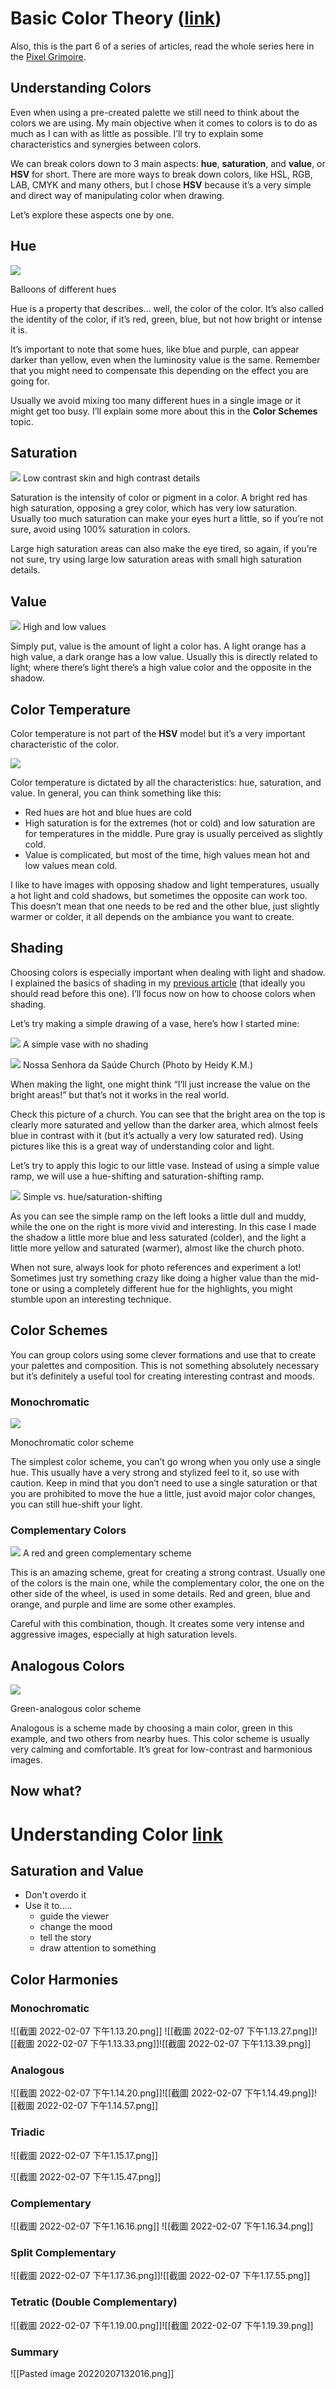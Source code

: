 # Basic Color Theory ([link](https://medium.com/pixel-grimoire/how-to-start-making-pixel-art-6-a74f562a4056))
Also, this is the part 6 of a series of articles, read the whole series here in the [Pixel Grimoire](https://medium.com/pixel-grimoire/intro/home).

## Understanding Colors

Even when using a pre-created palette we still need to think about the colors we are using. My main objective when it comes to colors is to do as much as I can with as little as possible. I’ll try to explain some characteristics and synergies between colors.

We can break colors down to 3 main aspects: **hue**, **saturation**, and **value**, or **HSV** for short. There are more ways to break down colors, like HSL, RGB, LAB, CMYK and many others, but I chose **HSV** because it’s a very simple and direct way of manipulating color when drawing.

Let’s explore these aspects one by one.

## Hue

![](https://miro.medium.com/max/792/1*4nuD8cIakDQ_SkrAy21GOA.png)

Balloons of different hues

Hue is a property that describes… well, the color of the color. It’s also called the identity of the color, if it’s red, green, blue, but not how bright or intense it is.

It’s important to note that some hues, like blue and purple, can appear darker than yellow, even when the luminosity value is the same. Remember that you might need to compensate this depending on the effect you are going for.

Usually we avoid mixing too many different hues in a single image or it might get too busy. I’ll explain some more about this in the **Color Schemes** topic.

## Saturation
![](https://miro.medium.com/max/1050/1*9ZH_SQzlQ2B4Y68cGdm93w.png)
Low contrast skin and high contrast details

Saturation is the intensity of color or pigment in a color. A bright red has high saturation, opposing a grey color, which has very low saturation. Usually too much saturation can make your eyes hurt a little, so if you’re not sure, avoid using 100% saturation in colors.

Large high saturation areas can also make the eye tired, so again, if you’re not sure, try using large low saturation areas with small high saturation details.

## Value
![](https://miro.medium.com/max/1030/1*fI2ZraytZlVPDzkx5QEriA.png)
High and low values

Simply put, value is the amount of light a color has. A light orange has a high value, a dark orange has a low value. Usually this is directly related to light; where there’s light there’s a high value color and the opposite in the shadow.

## Color Temperature

Color temperature is not part of the **HSV** model but it’s a very important characteristic of the color.

![](https://miro.medium.com/max/1058/1*W7SwUzJWrb_TaESGhuQ81w.png)

Color temperature is dictated by all the characteristics: hue, saturation, and value. In general, you can think something like this:

-   Red hues are hot and blue hues are cold
-   High saturation is for the extremes (hot or cold) and low saturation are for temperatures in the middle. Pure gray is usually perceived as slightly cold.
-   Value is complicated, but most of the time, high values mean hot and low values mean cold.

I like to have images with opposing shadow and light temperatures, usually a hot light and cold shadows, but sometimes the opposite can work too. This doesn’t mean that one needs to be red and the other blue, just slightly warmer or colder, it all depends on the ambiance you want to create.

## Shading

Choosing colors is especially important when dealing with light and shadow. I explained the basics of shading in my [previous article](https://medium.com/pixel-grimoire/how-to-start-making-pixel-art-4-f57f51dcfa02) (that ideally you should read before this one). I’ll focus now on how to choose colors when shading.

Let’s try making a simple drawing of a vase, here’s how I started mine:

![](https://miro.medium.com/max/528/1*jhx40ugNZqfFw7VazsfJMQ.png)
A simple vase with no shading

![](https://miro.medium.com/max/926/1*LGXlB0IG1ESZ9A2lKvzpnQ.png)
Nossa Senhora da Saúde Church (Photo by Heidy K.M.)

When making the light, one might think “I’ll just increase the value on the bright areas!” but that’s not it works in the real world.

Check this picture of a church. You can see that the bright area on the top is clearly more saturated and yellow than the darker area, which almost feels blue in contrast with it (but it’s actually a very low saturated red). Using pictures like this is a great way of understanding color and light.

Let’s try to apply this logic to our little vase. Instead of using a simple value ramp, we will use a hue-shifting and saturation-shifting ramp.

![](https://miro.medium.com/max/1054/1*iMuKcsgNFAhD612XcSSq2g.png)
Simple vs. hue/saturation-shifting

As you can see the simple ramp on the left looks a little dull and muddy, while the one on the right is more vivid and interesting. In this case I made the shadow a little more blue and less saturated (colder), and the light a little more yellow and saturated (warmer), almost like the church photo.

When not sure, always look for photo references and experiment a lot! Sometimes just try something crazy like doing a higher value than the mid-tone or using a completely different hue for the highlights, you might stumble upon an interesting technique.

## Color Schemes

You can group colors using some clever formations and use that to create your palettes and composition. This is not something absolutely necessary but it’s definitely a useful tool for creating interesting contrast and moods.

### **Monochromatic**

![](https://miro.medium.com/max/1400/1*RyK0e3GuhLkvZrkP2NAgVg.png)

Monochromatic color scheme

The simplest color scheme, you can’t go wrong when you only use a single hue. This usually have a very strong and stylized feel to it, so use with caution. Keep in mind that you don’t need to use a single saturation or that you are prohibited to move the hue a little, just avoid major color changes, you can still hue-shift your light.

### **Complementary Colors**

![](https://miro.medium.com/max/1400/1*7EmTAfwFv4alOcS2BbsYnw.png)
A red and green complementary scheme

This is an amazing scheme, great for creating a strong contrast. Usually one of the colors is the main one, while the complementary color, the one on the other side of the wheel, is used in some details. Red and green, blue and orange, and purple and lime are some other examples.

Careful with this combination, though. It creates some very intense and aggressive images, especially at high saturation levels.

## Analogous Colors

![](https://miro.medium.com/max/1400/1*osW7FDHVqpnpyPBVvDqqqA.png)

Green-analogous color scheme

Analogous is a scheme made by choosing a main color, green in this example, and two others from nearby hues. This color scheme is usually very calming and comfortable. It’s great for low-contrast and harmonious images.

## Now what?
# Understanding Color [link](https://youtu.be/Qj1FK8n7WgY)
## Saturation and Value
- Don't overdo it
- Use it to.....
	- guide the viewer
	- change the mood
	- tell the story
	- draw attention to something

## Color Harmonies
### Monochromatic
![[截圖 2022-02-07 下午1.13.20.png]]
![[截圖 2022-02-07 下午1.13.27.png]]![[截圖 2022-02-07 下午1.13.33.png]]![[截圖 2022-02-07 下午1.13.39.png]]

### Analogous
![[截圖 2022-02-07 下午1.14.20.png]]![[截圖 2022-02-07 下午1.14.49.png]]![[截圖 2022-02-07 下午1.14.57.png]]

### Triadic
![[截圖 2022-02-07 下午1.15.17.png]]

![[截圖 2022-02-07 下午1.15.47.png]]

### Complementary
![[截圖 2022-02-07 下午1.16.16.png]]
![[截圖 2022-02-07 下午1.16.34.png]]

### Split Complementary
![[截圖 2022-02-07 下午1.17.36.png]]![[截圖 2022-02-07 下午1.17.55.png]]

### Tetratic (Double Complementary)
![[截圖 2022-02-07 下午1.19.00.png]]![[截圖 2022-02-07 下午1.19.39.png]]



### **Summary**
![[Pasted image 20220207132016.png]]